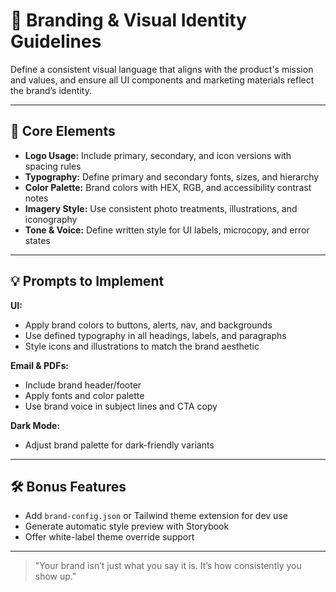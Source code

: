 # 🎨 Branding & Visual Identity Guidelines

Define a consistent visual language that aligns with the product's mission and values, and ensure all UI components and marketing materials reflect the brand’s identity.

---

## 🧱 Core Elements

- **Logo Usage:** Include primary, secondary, and icon versions with spacing rules
- **Typography:** Define primary and secondary fonts, sizes, and hierarchy
- **Color Palette:** Brand colors with HEX, RGB, and accessibility contrast notes
- **Imagery Style:** Use consistent photo treatments, illustrations, and iconography
- **Tone & Voice:** Define written style for UI labels, microcopy, and error states

---

## 💡 Prompts to Implement

**UI:**
- Apply brand colors to buttons, alerts, nav, and backgrounds
- Use defined typography in all headings, labels, and paragraphs
- Style icons and illustrations to match the brand aesthetic

**Email & PDFs:**
- Include brand header/footer
- Apply fonts and color palette
- Use brand voice in subject lines and CTA copy

**Dark Mode:**
- Adjust brand palette for dark-friendly variants

---

## 🛠️ Bonus Features

- Add `brand-config.json` or Tailwind theme extension for dev use
- Generate automatic style preview with Storybook
- Offer white-label theme override support

---

> "Your brand isn’t just what you say it is. It’s how consistently you show up."
